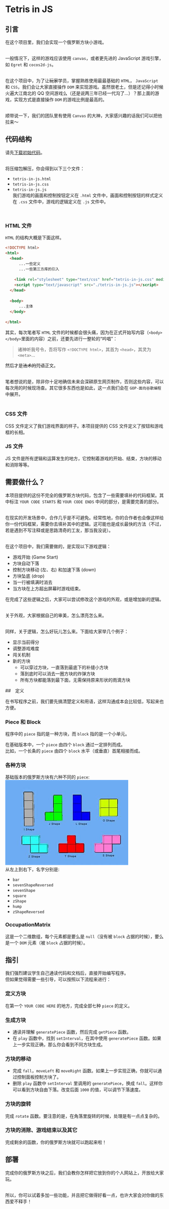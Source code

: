 # Tetris in JS

## 引言
在这个项目里，我们会实现一个俄罗斯方块小游戏。  
<br>

一般情况下，这样的游戏应该使用 `canvas`，或者更先进的 JavaScript 游戏引擎，如 `Egret` 和 `cocos2d-js`。  
<br>

在这个项目中，为了让<s>玩家</s>学员，掌握熟练使用最最基础的 `HTML`， `JavaScript` 和 `CSS`，我们会让大家直接操作 `DOM` 来实现游戏。虽然很老土，但是还记得小时候火遍大江南北的 QQ 空间游戏么（还是说两三年已经一代沟了...）？那上面的游戏，实现方式是直接操作 `DOM` 的游戏比例是最高的。  
<br>

顺带说一下，我们的团队里有使用 `Canvas` 的大神，大家感兴趣的话我们可以把他拉来～  

## 代码结构
请先<a href="../code/tetris-in-js.zip" download="tetris-in-js.zip">下载初始代码</a>。  
<br>

将压缩包解压，你会得到以下三个文件：  
- `tetris-in-js.html`  
- `tetris-in-js.css`  
- `tetris-in-js.js`  
我们游戏的画面和控制按钮定义在 `.html` 文件中，画面和控制按钮的样式定义在 `.css` 文件中，游戏的逻辑定义在 `.js` 文件中。  
<br>

### HTML 文件
`HTML` 的结构大概是下面这样。

``` html
<!DOCTYPE html>
<html>
  <head>
      ...一些定义
      ...一些第三方库的引入

    <link rel="stylesheet" type="text/css" href="tetris-in-js.css" media="screen">
    <script type="text/javascript" src="./tetris-in-js.js"></script>
  </head>

  <body>
      ...主体
  </body>

</html>
```

其实，每次笔者写 `HTML` 文件的时候都会很头痛，因为在正式开始写内容（`<body></body>`里面的内容）之前，还要先进行一整轮的“吟唱”：
> 诸神听我号令，吾将写作 `<!DOCTYPE html>`，其首为 `<head>`，其灵为 `<meta>`...

然后才是<s>法术的咒语</s>正文。  
<br>

笔者想说的是，除非你十足地确信未来会深耕原生网页制作，否则这些内容，可以每次用的时候现场查。其它很多东西也是如此，这一点我们会在 `GOP-面向谷歌编程` 中展开。  
<br>


### CSS 文件

CSS 文件定义了我们游戏界面的样子。本项目提供的 CSS 文件定义了按钮和游戏框的长相。

### JS 文件
JS 文件是所有逻辑和运算发生的地方，它控制着游戏的开始、结束，方块的移动和消除等等。


## 需要做什么？
本项目提供的这份不完全的俄罗斯方块代码，包含了一些需要填补的代码框架。其中标注 `YOUR CODE STARTS` 和 `YOUR CODE ENDS` 中间的部分，是需要完善的部分。  
<br>

在现实的开发场景中，合作几乎是不可避免。经常性地，你的合作者也会像这样给你一份代码框架，需要你去填补其中的逻辑。这可能也是成长最快的方法（不过，若是遇到不写注释或是思路清奇的工友，那当我没说）。  
<br>

在这个项目中，我们需要做的，是实现以下游戏逻辑：
- 游戏开始 (Game Start)
- 方块自动下落
- 控制方块移动 (左、右) 和加速下落 (down)
- 方块坠底 (drop)
- 当一行被填满时消去
- 当方块在上方超出屏幕时游戏结束。

在完成了这些逻辑之后，大家可以尝试修改这个游戏的外观，或是增加新的逻辑。  
<br>

关于外观，大家根据自己的审美，怎么漂亮怎么来。  
<br>

同样，关于逻辑，怎么好玩儿怎么来。下面给大家举几个例子：  
- 显示当前得分  
- 调整游戏难度  
- 闯关机制  
- 新的方块  
  - 可以穿过方块，一直落到最底下的补缝小方块  
  - 落到底时可以消去一圈方块的炸弹方块  
  - 所有方块都能落到最下面，无需保持原来形状的雨滴方块  



##　定义

在书写程序之前，我们要先搞清楚定义和用语，这样沟通成本会比较低，写起来也方便。
<br>

### Piece 和 Block
程序中的 `piece` 指的是一种方块，而 `block` 指的是一个小单元。
<br>

在基础版本中，一个 `piece` 由四个 `block` 通过一定排列而成。  
比如，一个长条的 `piece` 由四个 `block` 水平（或垂直）首尾相接而成。


### 各种方块
基础版本的俄罗斯方块有六种不同的 `piece`:  
![](images/tetris-piece-demo.jpeg)  
从左上到右下，名字分别是:   
- `bar`  
- `sevenShapeReversed`  
- `sevenShape`  
- `square`  
- `zShape`  
- `hump`  
- `zShapeReversed`

### OccupationMatrix
这是一个二维数组，每个元素都是要么是 `null`（没有被 `block` 占据的时候），要么是一个 `DOM` 元素（被 `block` 占据的时候）。



## 指引
我们强烈建议学生自己通读代码和文档后，直接开始编写程序。  
但如果觉得需要一些引导，可以按照以下流程来进行：

### 定义方块
在第一个 `YOUR CODE HERE` 的地方，完成全部七种 `piece` 的定义。

### 生成方块
- 通读并理解 `generatePiece` 函数，然后完成 `getPiece` 函数。  
- 在 `play` 函数中，找到 `setInterval`，在其中使用 `generatePiece` 函数。如果上一步实现正确，那么你会看到不同方块生成。

### 方块的移动
- 完成 `fall`，`moveLeft` 和 `moveRight` 函数。如果上一步实现正确，你就可以通过控制面板控制方块了。
- 删除 `play` 函数中 `setInterval` 里调用的 `generatePiece`，换成 `fall`。这样你可以看到方块自由下落。改变后面 `1000` 的值，可以调节下落速度。

### 方块的旋转
完成 `rotate` 函数。要注意的是，在角落里旋转的时候，处理是有一点点复杂的。

### 方块的消除、游戏结束以及其它
完成剩余的函数，你的俄罗斯方块就可以跑起来啦！

## 部署
完成你的俄罗斯方块之后，我们会教你怎样把它放到你的个人网站上，开放给大家玩。  
<br>

所以，你可以试着多加一些功能，并且把它做得好看一点，也许大家会对你做的东西爱不释手！   
<br>

